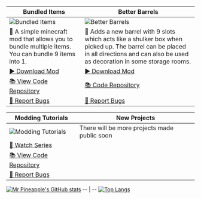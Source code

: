 Bundled Items | Better Barrels
-- | --
![Bundled Items](https://i.imgur.com/nKRkIA6.png)| ![Better Barrels](https://i.imgur.com/QcxhCcl.png)
📖 A simple minecraft mod that allows you to bundle multiple items. You can bundle 9 items into 1. | 📖 Adds a new barrel with 9 slots which acts like a shulker box when picked up. The barrel can be placed in all directions and can also be used as decoration in some storage rooms.
[▶️ Download Mod](https://www.curseforge.com/minecraft/mc-mods/bundled-items) | [▶️ Download Mod](https://www.curseforge.com/minecraft/mc-mods/better-barrels)
[📚 View Code Repository](https://github.com/Mr-Pineapple/Bundled-Items-Fabric) | [📚 Code Repository](https://github.com/Mr-Pineapple/BetterBarrels)
[🐞 Report Bugs](https://github.com/Mr-Pineapple/Bundled-Items-Fabric/issues) | [🐞 Report Bugs](https://github.com/Mr-Pineapple/BetterBarrels/issues)

Modding Tutorials | New Projects
-- | --
![Modding Tutorials](https://i.imgur.com/v08QmHB.png) | There will be more projects made public soon
[🎥 Watch Series](https://www.youtube.com/playlist?list=PL_A3Jq4AHpVu6V6elaTRTk5fUCKRDHK2g) | 
[📚 View Code Repository](https://github.com/Mr-Pineapple/Pine-Tutorial) |  
[🐞 Report Bugs](https://github.com/Mr-Pineapple/Pine-Tutorial/issues) |  

[![Mr Pineapple's GitHub stats](https://github-readme-stats.vercel.app/api?username=Mr-Pineapple&theme=tokyonight)](https://github.com/anuraghazra/github-readme-stats) -- | -- [![Top Langs](https://github-readme-stats.vercel.app/api/top-langs/?username=Mr-Pineapple&theme=dark&layout=compact)](https://github.com/anuraghazra/github-readme-stats)

